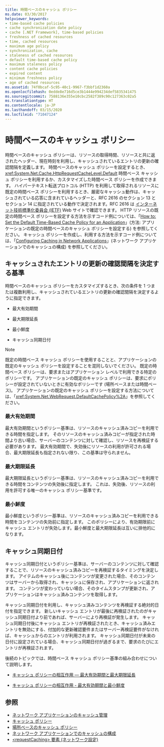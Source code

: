 ```yaml
---
title: 時間ベースのキャッシュ ポリシー
ms.date: 03/30/2017
helpviewer_keywords:
- time-based cache policies
- cache synchronization date policy
- cache [.NET Framework], time-based policies
- freshness of cached resources
- time, cached resources
- maximum age policy
- synchronization, cache
- staleness of cached resources
- default time-based cache policy
- maximum staleness policy
- content cache policies
- expired content
- minimum freshness policy
- age of cached resources
ms.assetid: 74f0bcaf-5c95-40c1-9967-f3bbf1d2360a
ms.openlocfilehash: 0edde8e716d5ce3b1444e994234def5835341475
ms.sourcegitcommit: 7588136e355e10cbc2582f389c90c127363c02a5
ms.translationtype: HT
ms.contentlocale: ja-JP
ms.lasthandoff: 03/15/2020
ms.locfileid: "71047124"
---
```

# <a name="time-based-cache-policies"></a>時間ベースのキャッシュ ポリシー
時間ベースのキャッシュ ポリシーは、リソースの取得時間、リソースと共に返されたヘッダー、現在時刻を利用し、キャッシュされているエントリの更新の確認間隔を定義します。 時間ベースのキャッシュ ポリシーを設定するとき、<xref:System.Net.Cache.HttpRequestCacheLevel.Default> 時間ベース キャッシュ ポリシーを利用するか、カスタマイズした時間ベース ポリシーを作成できます。 ハイパーテキスト転送プロトコル (HTTP) を利用して取得されるリソースに既定の時間ベース ポリシーを利用するとき、厳密なキャッシュ動作は、キャッシュされている応答に含まれているヘッダーと、RFC 2616 のセクション 13 とセクション 14 に指定されている動作で決定されます。RFC 2616 は [インターネット技術標準化委員会 (IETF)](https://www.ietf.org/) Web サイトで確認できます。 HTTP リソースの既定の時間ベース ポリシーを設定する方法を示すコード例については、「[How to: Set the Default Time-Based Cache Policy for an Application](how-to-set-the-default-time-based-cache-policy-for-an-application.md)」(方法: アプリケーションの既定の時間ベースのキャッシュ ポリシーを設定する) を参照してください。 キャッシュ ポリシーを作成し、利用する方法を示すコード例については、「[Configuring Caching in Network Applications](configuring-caching-in-network-applications.md)」(ネットワーク アプリケーションでのキャッシュの構成) を参照してください。  
  
## <a name="criteria-to-determine-freshness-of-cached-entries"></a>キャッシュされたエントリの更新の確認間隔を決定する基準  
 時間ベースのキャッシュ ポリシーをカスタマイズするとき、次の条件を 1 つまたは複数利用し、キャッシュされているエントリの更新の確認間隔を決定するように指定できます。  
  
- 最大有効期間  
  
- 最大期限延長  
  
- 最小鮮度  
  
- キャッシュ同期日付  
  
> [!NOTE]
> 既定の時間ベース キャッシュ ポリシーを使用することと、アプリケーションの既定のキャッシュ ポリシーを設定することを混同しないでください。 既定の時間ベース ポリシーは、要求またはアプリケーション レベルで利用できる特定のポリシーです。 アプリケーションの既定のキャッシュ ポリシーは、要求にポリシーが設定されていないときに有効なポリシーです (場所ベースまたは時間ベース)。 アプリケーションの既定のキャッシュ ポリシーを設定する方法については、「<xref:System.Net.WebRequest.DefaultCachePolicy%2A>」を参照してください。  
  
### <a name="maximum-age"></a>最大有効期間  
 最大有効期間というポリシー基準は、リソースのキャッシュ済みコピーを利用できる時間を指定します。 そのリソースのキャッシュ済みコピーが指定された時間より古い場合、サーバーのコンテンツに対して確認し、リソースを再検証する必要があります。 最大有効期間で、失効後にリソースの利用が許可される場合、最大期限延長も指定されない限り、この基準は守られません。  
  
### <a name="maximum-staleness"></a>最大期限延長  
 最大期限延長というポリシー基準は、リソースのキャッシュ済みコピーを利用できる時間をコンテンツの失効後に指定します。 これは、失効後、リソースの利用を許可する唯一のキャッシュ ポリシー基準です。  
  
### <a name="minimum-freshness"></a>最小鮮度  
 最小鮮度というポリシー基準は、リソースのキャッシュ済みコピーを利用できる時間をコンテンツの失効前に指定します。 このポリシーにより、有効期限前にキャッシュ エントリが失効します。最小鮮度と最大期限延長は互いに排他的になります。  
  
## <a name="cache-synchronization-date"></a>キャッシュ同期日付  
 キャッシュ同期日付というポリシー基準は、サーバーのコンテンツに対して確認することで、リソースのキャッシュ済みコピーを再検証するタイミングを決定します。 アイテムのキャッシュ後にコンテンツが変更された場合、そのコンテンツはサーバーから取得され、キャッシュに保存され、アプリケーションに返されます。 コンテンツが変わっていない場合、そのタイムスタンプが更新され、アプリケーションはキャッシュ済みコンテンツを取得します。  
  
 キャッシュ同期日付を利用し、キャッシュ済みコンテンツを再検証する絶対的日付を指定できます。 新しいキャッシュ エントリが最後に再検証されたのがキャッシュ同期日付より前であれば、サーバーにより再検証が発生します。 キャッシュ同期日付後にキャッシュ エントリが再検証されたとき、キャッシュ済みエントリを無効にする、付加的な更新確認要件またはサーバー再検証要件がなければ、キャッシュからのエントリが利用されます。 キャッシュ同期日付が未来の日付に設定されている場合、キャッシュ同期日付が過ぎるまで、要求のたびにエントリが再検証されます。  
  
 後続のトピックでは、時間ベース キャッシュ ポリシー基準の組み合わせについて説明します。  
  
- [キャッシュ ポリシーの相互作用 — 最大有効期間と最大期限延長](cache-policy-interaction-maximum-age-and-maximum-staleness.md)  
  
- [キャッシュ ポリシーの相互作用 - 最大有効期間と最小鮮度](cache-policy-interaction-maximum-age-and-minimum-freshness.md)  
  
## <a name="see-also"></a>参照

- [ネットワーク アプリケーションのキャッシュ管理](cache-management-for-network-applications.md)
- [キャッシュ ポリシー](cache-policy.md)
- [場所ベースのキャッシュ ポリシー](location-based-cache-policies.md)
- [ネットワーク アプリケーションでのキャッシュの構成](configuring-caching-in-network-applications.md)
- [\<requestCaching> 要素 (ネットワーク設定)](../configure-apps/file-schema/network/requestcaching-element-network-settings.md)
